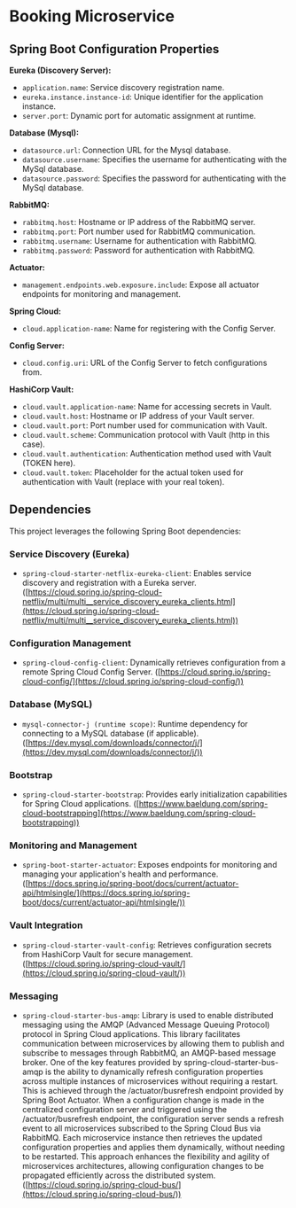 # Booking Microservice

## Spring Boot Configuration Properties

**Eureka (Discovery Server):**

- `application.name`: Service discovery registration name.
- `eureka.instance.instance-id`: Unique identifier for the application instance.
- `server.port`: Dynamic port for automatic assignment at runtime.

**Database (Mysql):**

- `datasource.url`: Connection URL for the Mysql database.
- `datasource.username`: Specifies the username for authenticating with the MySql database.
- `datasource.password`: Specifies the password for authenticating with the MySql database.

**RabbitMQ:**

- `rabbitmq.host`: Hostname or IP address of the RabbitMQ server.
- `rabbitmq.port`: Port number used for RabbitMQ communication.
- `rabbitmq.username`: Username for authentication with RabbitMQ.
- `rabbitmq.password`: Password for authentication with RabbitMQ.

**Actuator:**

- `management.endpoints.web.exposure.include`: Expose all actuator endpoints for monitoring and management.

**Spring Cloud:**

- `cloud.application-name`: Name for registering with the Config Server.

**Config Server:**

- `cloud.config.uri`: URL of the Config Server to fetch configurations from.

**HashiCorp Vault:**

- `cloud.vault.application-name`: Name for accessing secrets in Vault.
- `cloud.vault.host`: Hostname or IP address of your Vault server.
- `cloud.vault.port`: Port number used for communication with Vault.
- `cloud.vault.scheme`: Communication protocol with Vault (http in this case).
- `cloud.vault.authentication`: Authentication method used with Vault (TOKEN here).
- `cloud.vault.token`: Placeholder for the actual token used for authentication with Vault (replace with your real token).


## Dependencies

This project leverages the following Spring Boot dependencies:

### Service Discovery (Eureka)

- `spring-cloud-starter-netflix-eureka-client`: Enables service discovery and registration with a Eureka server. ([https://cloud.spring.io/spring-cloud-netflix/multi/multi__service_discovery_eureka_clients.html](https://cloud.spring.io/spring-cloud-netflix/multi/multi__service_discovery_eureka_clients.html))

### Configuration Management

- `spring-cloud-config-client`: Dynamically retrieves configuration from a remote Spring Cloud Config Server. ([https://cloud.spring.io/spring-cloud-config/](https://cloud.spring.io/spring-cloud-config/))

### Database (MySQL)

- `mysql-connector-j (runtime scope)`: Runtime dependency for connecting to a MySQL database (if applicable). ([https://dev.mysql.com/downloads/connector/j/](https://dev.mysql.com/downloads/connector/j/))

### Bootstrap

- `spring-cloud-starter-bootstrap`: Provides early initialization capabilities for Spring Cloud applications. ([https://www.baeldung.com/spring-cloud-bootstrapping](https://www.baeldung.com/spring-cloud-bootstrapping))

### Monitoring and Management

- `spring-boot-starter-actuator`: Exposes endpoints for monitoring and managing your application's health and performance. ([https://docs.spring.io/spring-boot/docs/current/actuator-api/htmlsingle/](https://docs.spring.io/spring-boot/docs/current/actuator-api/htmlsingle/))

### Vault Integration

- `spring-cloud-starter-vault-config`: Retrieves configuration secrets from HashiCorp Vault for secure management. ([https://cloud.spring.io/spring-cloud-vault/](https://cloud.spring.io/spring-cloud-vault/))

### Messaging

- `spring-cloud-starter-bus-amqp`: Library is used to enable distributed messaging using the AMQP (Advanced Message Queuing Protocol) protocol in Spring Cloud applications. This library facilitates communication between microservices by allowing them to publish and subscribe to messages through RabbitMQ, an AMQP-based message broker. One of the key features provided by spring-cloud-starter-bus-amqp is the ability to dynamically refresh configuration properties across multiple instances of microservices without requiring a restart. This is achieved through the /actuator/busrefresh endpoint provided by Spring Boot Actuator. When a configuration change is made in the centralized configuration server and triggered using the /actuator/busrefresh endpoint, the configuration server sends a refresh event to all microservices subscribed to the Spring Cloud Bus via RabbitMQ. Each microservice instance then retrieves the updated configuration properties and applies them dynamically, without needing to be restarted. This approach enhances the flexibility and agility of microservices architectures, allowing configuration changes to be propagated efficiently across the distributed system. ([https://cloud.spring.io/spring-cloud-bus/](https://cloud.spring.io/spring-cloud-bus/))